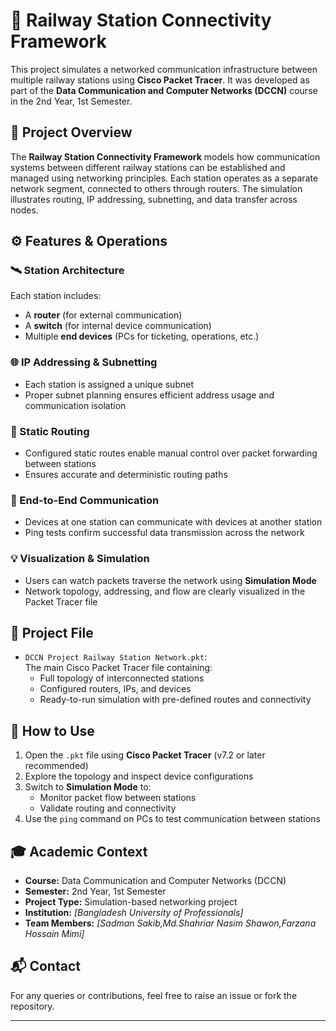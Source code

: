 # 🚉 Railway Station Connectivity Framework

This project simulates a networked communication infrastructure between multiple railway stations using **Cisco Packet Tracer**. It was developed as part of the **Data Communication and Computer Networks (DCCN)** course in the 2nd Year, 1st Semester.

## 🧠 Project Overview

The **Railway Station Connectivity Framework** models how communication systems between different railway stations can be established and managed using networking principles. Each station operates as a separate network segment, connected to others through routers. The simulation illustrates routing, IP addressing, subnetting, and data transfer across nodes.

## ⚙️ Features & Operations

### 🛰️ Station Architecture
Each station includes:
- A **router** (for external communication)
- A **switch** (for internal device communication)
- Multiple **end devices** (PCs for ticketing, operations, etc.)

### 🌐 IP Addressing & Subnetting
- Each station is assigned a unique subnet
- Proper subnet planning ensures efficient address usage and communication isolation

### 🔁 Static Routing
- Configured static routes enable manual control over packet forwarding between stations
- Ensures accurate and deterministic routing paths

### 📡 End-to-End Communication
- Devices at one station can communicate with devices at another station
- Ping tests confirm successful data transmission across the network

### 💡 Visualization & Simulation
- Users can watch packets traverse the network using **Simulation Mode**
- Network topology, addressing, and flow are clearly visualized in the Packet Tracer file

## 📁 Project File

- `DCCN Project Railway Station Network.pkt`:  
  The main Cisco Packet Tracer file containing:
  - Full topology of interconnected stations
  - Configured routers, IPs, and devices
  - Ready-to-run simulation with pre-defined routes and connectivity

## 🧪 How to Use

1. Open the `.pkt` file using **Cisco Packet Tracer** (v7.2 or later recommended)
2. Explore the topology and inspect device configurations
3. Switch to **Simulation Mode** to:
   - Monitor packet flow between stations
   - Validate routing and connectivity
4. Use the `ping` command on PCs to test communication between stations

## 🎓 Academic Context

- **Course:** Data Communication and Computer Networks (DCCN)  
- **Semester:** 2nd Year, 1st Semester  
- **Project Type:** Simulation-based networking project  
- **Institution:** _[Bangladesh University of Professionals]_  
- **Team Members:** _[Sadman Sakib,Md.Shahriar Nasim Shawon,Farzana Hossain Mimi]_

## 📬 Contact

For any queries or contributions, feel free to raise an issue or fork the repository.

---

